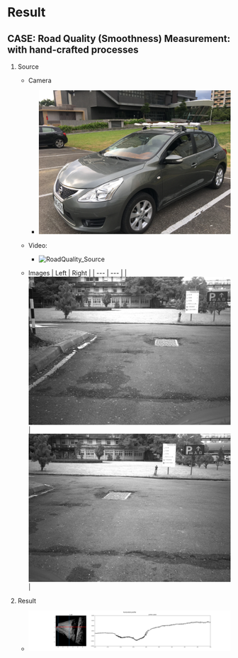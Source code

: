 # Result
## CASE: Road Quality (Smoothness) Measurement: with hand-crafted processes
1. Source 
    - Camera
        - ![RoadQuality_Machine](static/RoadQuality_Machine.jpg)

    - Video: 
        - ![RoadQuality_Source](static/RoadQuality_Source4.gif)

    - Images
        | Left | Right |
        | --- | --- | 
        |![RoadQuality_Source0](static/RoadQuality_Source0.jpg) | ![RoadQuality_Source1](static/RoadQuality_Source1.jpg) |

2. Result
    - ![RoadQuality_Result](static/RoadQuality_Result.gif)

